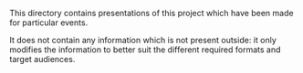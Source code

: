 This directory contains presentations of this project
which have been made for particular events.

It does not contain any information which is not present outside:
it only modifies the information to better suit the different required formats
and target audiences.
